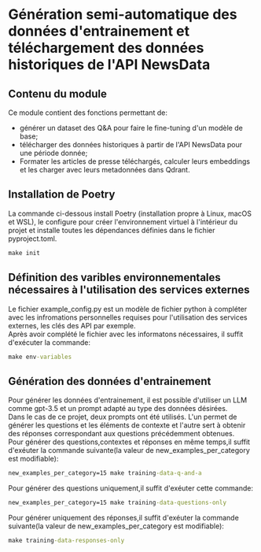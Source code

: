 # Génération semi-automatique des données d'entrainement et téléchargement des données historiques de l'API NewsData    
## Contenu du module
Ce module contient des fonctions permettant de:
* générer un dataset des Q&A pour faire le fine-tuning d'un modèle de base;
* télécharger des données historiques à partir de l'API NewsData pour une période donnée;
* Formater les articles de presse téléchargés, calculer leurs embeddings et les charger avec leurs metadonnées dans Qdrant.   
## Installation de Poetry    
La commande ci-dessous install Poetry (installation propre à Linux, macOS et WSL), le configure pour créer l'environnement virtuel à l'intérieur du projet et installe toutes les dépendances définies dans le fichier pyproject.toml.   
```bat
make init
```
## Définition des varibles environnementales nécessaires à l'utilisation des services externes  
Le fichier example_config.py est un modèle de fichier python à compléter avec les infromations personnelles requises pour l'utilisation des services externes, les clés des API par exemple.   
Après avoir complété le fichier avec les informatons nécessaires, il suffit d'exécuter la commande:   
```bat
make env-variables
```   
## Génération des données d'entrainement   
Pour générer les données d'entrainement, il est possible d'utiliser un LLM comme gpt-3.5 et un prompt adapté au type des données désirées.  
Dans le cas de ce projet, deux prompts ont été utilisés. L'un permet de générer les questions et les éléments de contexte et l'autre sert à obtenir des réponses correspondant aux questions précédemment obtenues.   
Pour générer des questions,contextes et réponses en même temps,il suffit d'exéuter la commande suivante(la valeur de new_examples_per_category est modifiable):   
```bat
new_examples_per_category=15 make training-data-q-and-a
```   
Pour générer des questions uniquement,il suffit d'exéuter cette commande:   
```bat
new_examples_per_category=15 make training-data-questions-only
```   

Pour générer uniquement des réponses,il suffit d'exéuter la commande suivante(la valeur de new_examples_per_category est modifiable):   
```bat
make training-data-responses-only
```  

